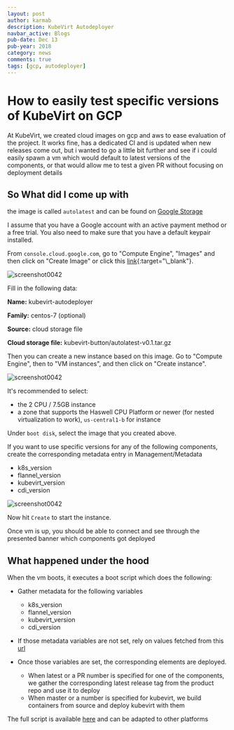 ```yaml
---
layout: post
author: karmab
description: KubeVirt Autodeployer
navbar_active: Blogs
pub-date: Dec 13
pub-year: 2018
category: news
comments: true
tags: [gcp, autodeployer]
---
```


# How to easily test specific versions of KubeVirt on GCP

At KubeVirt, we created cloud images on gcp and aws to ease evaluation of the project. It works fine, has a dedicated CI and is updated when new releases come out, but i wanted to go a little bit further and see if i could easily spawn a vm which would default to latest versions of the components, or that would allow me to test a given PR without focusing on deployment details

## So What did I come up with

the image is called `autolatest` and can be found on [Google Storage](https://console.cloud.google.com/storage/browser/kubevirt-button)

I assume that you have a Google account with an active payment method
or a free trial. You also need to make sure that you have a default keypair
installed.

From `console.cloud.google.com`, go to "Compute Engine", "Images" and then click
on "Create Image" or click this [link](https://console.cloud.google.com/compute/imagesAdd?){:target="\_blank"}.

![screenshot0042](/assets/images/autodeployer/image.png)

Fill in the following data:

**Name:** kubevirt-autodeployer

**Family:** centos-7 (optional)

**Source:** cloud storage file

**Cloud storage file:** kubevirt-button/autolatest-v0.1.tar.gz

Then you can create a new instance based on this image.
Go to "Compute Engine", then to "VM instances", and then click on "Create instance".

![screenshot0042](/assets/images/autodeployer/instance.png)

It's recommended to select:

- the 2 CPU / 7.5GB instance
- a zone that supports the Haswell CPU Platform or newer (for nested virtualization to work), `us-central1-b` for instance

Under `boot disk`, select the image that you created above.

If you want to use specific versions for any of the following components, create the corresponding metadata entry in Management/Metadata

- k8s_version
- flannel_version
- kubevirt_version
- cdi_version

![screenshot0042](/assets/images/autodeployer/metadata.png)

Now hit `Create` to start the instance.

Once vm is up, you should be able to connect and see through the presented banner which components got deployed

## What happened under the hood

When the vm boots, it executes a boot script which does the following:

- Gather metadata for the following variables

  - k8s_version
  - flannel_version
  - kubevirt_version
  - cdi_version

- If those metadata variables are not set, rely on values fetched from this [url](https://github.com/karmab/kubevirt-autodeployer/blob/master/versions.sh)

- Once those variables are set, the corresponding elements are deployed.
  - When latest or a PR number is specified for one of the components, we gather the corresponding latest release tag from the product repo and use it to deploy
  - When master or a number is specified for kubevirt, we build containers from source and deploy kubevirt with them

The full script is available [here](https://github.com/karmab/kubevirt-autodeployer/blob/master/image-files/first-boot.sh) and can be adapted to other platforms
